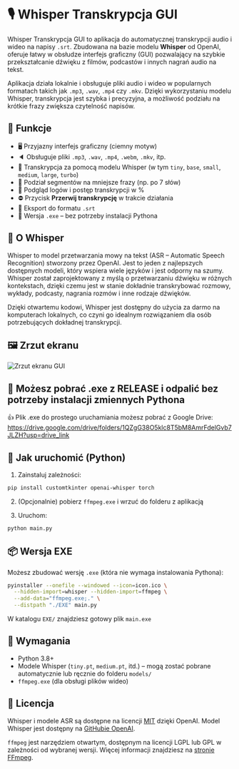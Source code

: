 # 🎙️ Whisper Transkrypcja GUI

Whisper Transkrypcja GUI to aplikacja do automatycznej transkrypcji audio i wideo na napisy `.srt`. Zbudowana na bazie modelu **Whisper** od OpenAI, oferuje łatwy w obsłudze interfejs graficzny (GUI) pozwalający na szybkie przekształcanie dźwięku z filmów, podcastów i innych nagrań audio na tekst.

Aplikacja działa lokalnie i obsługuje pliki audio i wideo w popularnych formatach takich jak `.mp3`, `.wav`, `.mp4` czy `.mkv`. Dzięki wykorzystaniu modelu Whisper, transkrypcja jest szybka i precyzyjna, a możliwość podziału na krótkie frazy zwiększa czytelność napisów.

## 🚀 Funkcje
- 🖥️ Przyjazny interfejs graficzny (ciemny motyw)
- 🔈 Obsługuje pliki `.mp3`, `.wav`, `.mp4`, `.webm`, `.mkv`, itp.
- 🧠 Transkrypcja za pomocą modelu Whisper (w tym `tiny`, `base`, `small`, `medium`, `large`, `turbo`)
- 🧩 Podział segmentów na mniejsze frazy (np. po 7 słów)
- 🔄 Podgląd logów i postęp transkrypcji w %
- ⛔ Przycisk **Przerwij transkrypcję** w trakcie działania
- 💾 Eksport do formatu `.srt`
- 🧰 Wersja `.exe` – bez potrzeby instalacji Pythona

## 🧠 O Whisper
Whisper to model przetwarzania mowy na tekst (ASR – Automatic Speech Recognition) stworzony przez OpenAI. Jest to jeden z najlepszych dostępnych modeli, który wspiera wiele języków i jest odporny na szumy. Whisper został zaprojektowany z myślą o przetwarzaniu dźwięku w różnych kontekstach, dzięki czemu jest w stanie dokładnie transkrybować rozmowy, wykłady, podcasty, nagrania rozmów i inne rodzaje dźwięków.

Dzięki otwartemu kodowi, Whisper jest dostępny do użycia za darmo na komputerach lokalnych, co czyni go idealnym rozwiązaniem dla osób potrzebujących dokładnej transkrypcji.

## 🖼️ Zrzut ekranu
![Zrzut ekranu GUI](https://skullmedia.pl/wp-content/uploads/2025/04/EA6165C1-8144-4C3C-A33A-BA1D8A0752ED.png)

## 🚀 Możesz pobrać .exe z RELEASE i odpalić bez potrzeby instalacji zmiennych Pythona

👍 Plik .exe do prostego uruchamiania możesz pobrać z Google Drive: https://drive.google.com/drive/folders/1QZgG38O5klc8T5bM8AmrFdelGvb7JLZH?usp=drive_link

## 🚀 Jak uruchomić (Python)

1. Zainstaluj zależności:
```bash
pip install customtkinter openai-whisper torch
```

2. (Opcjonalnie) pobierz `ffmpeg.exe` i wrzuć do folderu z aplikacją

3. Uruchom: 
```bash
python main.py
```

## 📦 Wersja EXE
Możesz zbudować wersję `.exe` (która nie wymaga instalowania Pythona):

```bash
pyinstaller --onefile --windowed --icon=icon.ico \
  --hidden-import=whisper --hidden-import=ffmpeg \
  --add-data="ffmpeg.exe;." \
  --distpath "./EXE" main.py
```

W katalogu `EXE/` znajdziesz gotowy plik `main.exe`

## 📁 Wymagania
- Python 3.8+
- Modele Whisper (`tiny.pt`, `medium.pt`, itd.) – mogą zostać pobrane automatycznie lub ręcznie do folderu `models/`
- `ffmpeg.exe` (dla obsługi plików wideo)

## 🔖 Licencja
Whisper i modele ASR są dostępne na licencji [MIT](https://opensource.org/licenses/MIT) dzięki OpenAI. Model Whisper jest dostępny na [GitHubie OpenAI](https://github.com/openai/whisper).

`ffmpeg` jest narzędziem otwartym, dostępnym na licencji LGPL lub GPL w zależności od wybranej wersji. Więcej informacji znajdziesz na [stronie FFmpeg](https://ffmpeg.org).